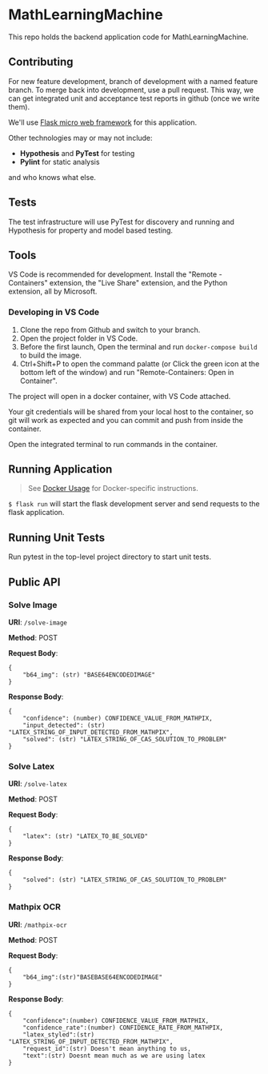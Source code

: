 # MathLearningMachine
This repo holds the backend application code for MathLearningMachine.

## Contributing
For new feature development, branch of development with a named feature branch. To merge back into development, use a pull request. This way, we can get integrated unit and acceptance test reports in github (once we write them).

We'll use [Flask micro web framework](https://palletsprojects.com/p/flask/) for this application.

Other technologies may or may not include:
* __Hypothesis__ and __PyTest__ for testing
* __Pylint__ for static analysis

and who knows what else.

## Tests
The test infrastructure will use PyTest for discovery and running and Hypothesis for property and model based testing.

## Tools
VS Code is recommended for development. Install the "Remote - Containers" extension, the "Live Share" extension, and the Python extension, all by Microsoft.


### Developing in VS Code
1. Clone the repo from Github and switch to your branch.
2. Open the project folder in VS Code.
3. Before the first launch, Open the terminal and run `docker-compose build` to build the image.
4. Ctrl+Shift+P to open the command palatte (or Click the green icon at the bottom left of the window) and run "Remote-Containers: Open in Container".

The project will open in a docker container, with VS Code attached.

Your git credentials will be shared from your local host to the container, so git will work as expected and you can commit and push from inside the container.

Open the integrated terminal to run commands in the container.

## Running Application

> See [Docker Usage](./docs/docker.md) for Docker-specific instructions.

`$ flask run` will start the flask development server and send requests to the flask application.

## Running Unit Tests
Run pytest in the top-level project directory to start unit tests.

## Public API

### Solve Image

**URI**: `/solve-image`

**Method**: POST

**Request Body**:

    {
        "b64_img": (str) "BASE64ENCODEDIMAGE"
    }
    
**Response Body**:

    {
        "confidence": (number) CONFIDENCE_VALUE_FROM_MATHPIX,
        "input_detected": (str) "LATEX_STRING_OF_INPUT_DETECTED_FROM_MATHPIX",
        "solved": (str) "LATEX_STRING_OF_CAS_SOLUTION_TO_PROBLEM"
    }

### Solve Latex

**URI**: `/solve-latex`

**Method**: POST

**Request Body**:

    {
        "latex": (str) "LATEX_TO_BE_SOLVED"
    }
    
**Response Body**:

    {
        "solved": (str) "LATEX_STRING_OF_CAS_SOLUTION_TO_PROBLEM"
    }

### Mathpix OCR

**URI**: `/mathpix-ocr`

**Method**: POST

**Request Body**:

    {
        "b64_img":(str)"BASEBASE64ENCODEDIMAGE"
    }
    
**Response Body**:

    {
        "confidence":(number) CONFIDENCE_VALUE_FROM_MATPHIX,
        "confidence_rate":(number) CONFIDENCE_RATE_FROM_MATHPIX,
        "latex_styled":(str) "LATEX_STRING_OF_INPUT_DETECTED_FROM_MATHPIX",
        "request_id":(str) Doesn't mean anything to us,
        "text":(str) Doesnt mean much as we are using latex
    }

